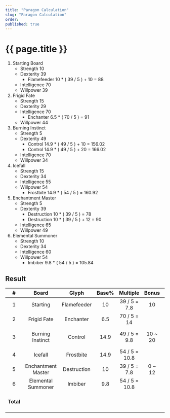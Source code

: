```yaml
---
title: "Paragon Calculation"
slug: "Paragon Calculation"
order: 
published: true
---
```


# {{ page.title }}

1. Starting Board
   - Strength 10
   - Dexterity 39
     - Flamefeeder 10 * ( 39 / 5 ) + 10 = 88
   - Intelligence 70
   - Willpower 39
2. Frigid Fate
   - Strength 15
   - Dexterity 29
   - Intelligence 70
     - Enchanter 6.5 * ( 70 / 5 ) = 91
   - Willpower 44
3. Burning Instinct
   - Strength 5
   - Dexterity 49
     - Control 14.9 * ( 49 / 5 ) + 10 = 156.02
     - Control 14.9 * ( 49 / 5 ) + 20 = 166.02
   - Intelligence 70
   - Willpower 34
4. Icefall
   - Strength 15
   - Dexterity 34
   - Intelligence 55
   - Willpower 54
     - Frostbite 14.9 * ( 54 / 5 ) = 160.92
5. Enchantment Master
   - Strength 5
   - Dexterity 39
     - Destruction 10 * ( 39 / 5 ) = 78
     - Destruction 10 * ( 39 / 5 ) + 12 = 90
   - Intelligence 65
   - Willpower 49
6. Elemental Summoner
   - Strength 10
   - Dexterity 34
   - Intelligence 60
   - Willpower 54
     - Imbiber 9.8 * ( 54 / 5 ) = 105.84

## Result

|     #     |       Board        |    Glyph    | Base% |   Multiple    |  Bonus  |       Result%       |
| :-------: | :----------------: | :---------: | :---: | :-----------: | :-----: | :-----------------: |
|     1     |      Starting      | Flamefeeder |  10   | 39 / 5 = 7.8  |   10    |         88          |
|     2     |    Frigid Fate     |  Enchanter  |  6.5  |  70 / 5 = 14  |         |         91          |
|     3     |  Burning Instinct  |   Control   | 14.9  | 49 / 5 = 9.8  | 10 ~ 20 |   156.02 ~ 166.02   |
|     4     |      Icefall       |  Frostbite  | 14.9  | 54 / 5 = 10.8 |         |       160.92        |
|     5     | Enchantment Master | Destruction |  10   | 39 / 5 = 7.8  | 0 ~ 12  |       78 ~ 90       |
|     6     | Elemental Summoner |   Imbiber   |  9.8  | 54 / 5 = 10.8 |         |       105.84        |
| **Total** |                    |             |       |               |         | **679.78 ~ 701.78** |

